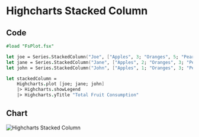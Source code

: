 Highcharts Stacked Column
=========================

Code
----

```fsharp
#load "FsPlot.fsx"

let joe = Series.StackedColumn("Joe", ["Apples", 3; "Oranges", 5; "Pears", 2; "Bananas", 2])
let jane = Series.StackedColumn("Jane", ["Apples", 2; "Oranges", 3; "Pears", 1; "Bananas", 3])
let john = Series.StackedColumn("John", ["Apples", 1; "Oranges", 3; "Pears", 4; "Bananas", 4])

let stackedColumn =
    Highcharts.plot [joe; jane; john]
    |> Highcharts.showLegend
    |> Highcharts.yTitle "Total Fruit Consumption"
```
Chart
-----

![Highcharts Stacked Column](https://raw.github.com/TahaHachana/FsPlot/master/screenshots/HighchartsStackedColumn.PNG)